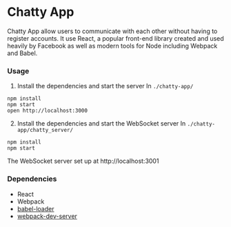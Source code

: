 Chatty App
=====================

Chatty App allow users to communicate with each other without having to register accounts. It use React, a popular front-end library created and used heavily by Facebook as well as modern tools for Node including Webpack and Babel.

### Usage

1. Install the dependencies and start the server 
    In `./chatty-app/`

```
npm install
npm start
open http://localhost:3000
```
2. Install the dependencies and start the WebSocket server
    In `./chatty-app/chatty_server/`
```
npm install
npm start
```
The WebSocket server set up at http://localhost:3001

### Dependencies

* React
* Webpack
* [babel-loader](https://github.com/babel/babel-loader)
* [webpack-dev-server](https://github.com/webpack/webpack-dev-server)
